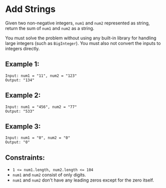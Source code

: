 # Add Strings

Given two non-negative integers, `num1` and `num2` represented as string, return the sum of `num1` and `num2` as a string.

You must solve the problem without using any built-in library for handling large integers (such as `BigInteger`). You must also not convert the inputs to integers directly.

 
## Example 1:

```
Input: num1 = "11", num2 = "123"
Output: "134"
```

## Example 2:

```
Input: num1 = "456", num2 = "77"
Output: "533"
```

## Example 3:

```
Input: num1 = "0", num2 = "0"
Output: "0"
``` 

## Constraints:

- `1 <= num1.length, num2.length <= 104`
- `num1` and `num2` consist of only digits.
- `num1` and `num2` don't have any leading zeros except for the zero itself.